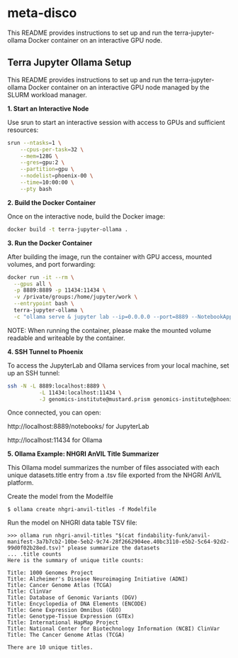 # meta-disco
This README provides instructions to set up and run the terra-jupyter-ollama Docker container on an interactive GPU node.

## Terra Jupyter Ollama Setup

This README provides instructions to set up and run the terra-jupyter-ollama Docker container on an interactive GPU node managed by the SLURM workload manager.

**1. Start an Interactive Node**

Use srun to start an interactive session with access to GPUs and sufficient resources:
```bash
srun --ntasks=1 \
	--cpus-per-task=32 \
	--mem=128G \
	--gres=gpu:2 \
	--partition=gpu \
	--nodelist=phoenix-00 \
	--time=10:00:00 \
	--pty bash
```

**2. Build the Docker Container**

Once on the interactive node, build the Docker image:
```bash
docker build -t terra-jupyter-ollama .
```

**3. Run the Docker Container**

After building the image, run the container with GPU access, mounted volumes, and port forwarding:
```bash
docker run -it --rm \
  --gpus all \
  -p 8889:8889 -p 11434:11434 \
  -v /private/groups:/home/jupyter/work \
  --entrypoint bash \
  terra-jupyter-ollama \
  -c "ollama serve & jupyter lab --ip=0.0.0.0 --port=8889 --NotebookApp.use_redirect_file=False --NotebookApp.notebook_dir=/home/jupyter/work --allow-root"
```

NOTE: When running the container, please make the mounted volume readable and writeable by the container. 

**4. SSH Tunnel to Phoenix**

To access the JupyterLab and Ollama services from your local machine, set up an SSH tunnel:

```bash
ssh -N -L 8889:localhost:8889 \
          -L 11434:localhost:11434 \
          -J genomics-institute@mustard.prism genomics-institute@phoenix-00
```

Once connected, you can open:

http://localhost:8889/notebooks/ for JupyterLab

http://localhost:11434 for Ollama

**5. Ollama Example: NHGRI AnVIL Title Summarizer**

This Ollama model summarizes the number of files associated with each unique datasets.title entry from a .tsv file exported from the NHGRI AnVIL platform.

Create the model from the Modelfile
```
$ ollama create nhgri-anvil-titles -f Modelfile
```
Run the model on NHGRI data table TSV file:
```
>>> ollama run nhgri-anvil-titles "$(cat findability-funk/anvil-manifest-3a7b7cb2-10be-5eb2-9c74-28f2662904ee.40bc3110-e5b2-5c64-92d2-99d0f02b28ed.tsv)" please summarize the datasets
... .title counts
Here is the summary of unique title counts:

Title: 1000 Genomes Project
Title: Alzheimer's Disease Neuroimaging Initiative (ADNI)
Title: Cancer Genome Atlas (TCGA)
Title: ClinVar
Title: Database of Genomic Variants (DGV)
Title: Encyclopedia of DNA Elements (ENCODE)
Title: Gene Expression Omnibus (GEO)
Title: Genotype-Tissue Expression (GTEx)
Title: International HapMap Project
Title: National Center for Biotechnology Information (NCBI) ClinVar
Title: The Cancer Genome Atlas (TCGA)

There are 10 unique titles.
```
